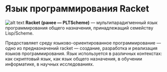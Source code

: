 # Язык программирования Racket 
![alt text](https://upload.wikimedia.org/wikipedia/commons/8/8c/Racket-logo.png)
**Racket (ранее — PLTScheme)** — мультипарадигменный язык программирования общего назначения, принадлежащий семейству Lisp/Scheme.

Предоставляет среду языково-ориентированное программирование — одно из предназначений racket — создание, разработка и реализация языков программирования. Язык используется в различных контекстах: как скриптовый язык, как язык общего назначения, в обучении информатике, в научных исследованиях.

